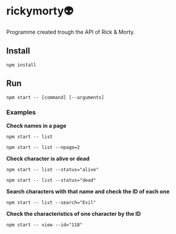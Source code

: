 # rickymorty:alien:
Programme created trough the API of Rick & Morty.

## Install
 `npm install`

 ## Run
 `npm start -- [command] [--arguments]`

 ### Examples

 **Check names in a page**
 
 `npm start -- list`

 `npm start -- list --npage=2`

 **Check character is alive or dead**
 
 `npm start -- list --status="alive"`

 `npm start -- list --status="dead"`

  **Search characters with that name and check the ID of each one**

 `npm start -- list --search="Evil"`

  **Check the characteristics of one character by the ID**

 `npm start -- view --id="118"`

